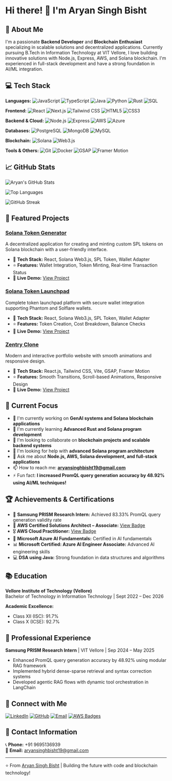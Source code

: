 # Hi there! 👋 I'm Aryan Singh Bisht

## 🚀 About Me
I'm a passionate **Backend Developer** and **Blockchain Enthusiast** specializing in scalable solutions and decentralized applications. Currently pursuing B.Tech in Information Technology at VIT Vellore, I love building innovative solutions with Node.js, Express, AWS, and Solana blockchain. I'm experienced in full-stack development and have a strong foundation in AI/ML integration.

## 💻 Tech Stack
**Languages:**
![JavaScript](https://img.shields.io/badge/-JavaScript-F7DF1E?style=flat-square&logo=javascript&logoColor=black)
![TypeScript](https://img.shields.io/badge/-TypeScript-3178C6?style=flat-square&logo=typescript&logoColor=white)
![Java](https://img.shields.io/badge/-Java-007396?style=flat-square&logo=java&logoColor=white)
![Python](https://img.shields.io/badge/-Python-3776AB?style=flat-square&logo=python&logoColor=white)
![Rust](https://img.shields.io/badge/-Rust-000000?style=flat-square&logo=rust&logoColor=white)
![SQL](https://img.shields.io/badge/-SQL-336791?style=flat-square&logo=postgresql&logoColor=white)

**Frontend:**
![React](https://img.shields.io/badge/-React-61DAFB?style=flat-square&logo=react&logoColor=black)
![Next.js](https://img.shields.io/badge/-Next.js-000000?style=flat-square&logo=next.js&logoColor=white)
![Tailwind CSS](https://img.shields.io/badge/-Tailwind%20CSS-38B2AC?style=flat-square&logo=tailwind-css&logoColor=white)
![HTML5](https://img.shields.io/badge/-HTML5-E34F26?style=flat-square&logo=html5&logoColor=white)
![CSS3](https://img.shields.io/badge/-CSS3-1572B6?style=flat-square&logo=css3&logoColor=white)

**Backend & Cloud:**
![Node.js](https://img.shields.io/badge/-Node.js-339933?style=flat-square&logo=node.js&logoColor=white)
![Express](https://img.shields.io/badge/-Express-000000?style=flat-square&logo=express&logoColor=white)
![AWS](https://img.shields.io/badge/-AWS-232F3E?style=flat-square&logo=amazon-aws&logoColor=white)
![Azure](https://img.shields.io/badge/-Azure-0078D4?style=flat-square&logo=microsoft-azure&logoColor=white)

**Databases:**
![PostgreSQL](https://img.shields.io/badge/-PostgreSQL-336791?style=flat-square&logo=postgresql&logoColor=white)
![MongoDB](https://img.shields.io/badge/-MongoDB-47A248?style=flat-square&logo=mongodb&logoColor=white)
![MySQL](https://img.shields.io/badge/-MySQL-4479A1?style=flat-square&logo=mysql&logoColor=white)

**Blockchain:**
![Solana](https://img.shields.io/badge/-Solana-9945FF?style=flat-square&logo=solana&logoColor=white)
![Web3.js](https://img.shields.io/badge/-Web3.js-F16822?style=flat-square&logo=web3.js&logoColor=white)

**Tools & Others:**
![Git](https://img.shields.io/badge/-Git-F05032?style=flat-square&logo=git&logoColor=white)
![Docker](https://img.shields.io/badge/-Docker-2496ED?style=flat-square&logo=docker&logoColor=white)
![GSAP](https://img.shields.io/badge/-GSAP-88CE02?style=flat-square&logo=greensock&logoColor=white)
![Framer Motion](https://img.shields.io/badge/-Framer%20Motion-0055FF?style=flat-square&logo=framer&logoColor=white)

## 📈 GitHub Stats
![Aryan's GitHub Stats](https://github-readme-stats.vercel.app/api?username=codingislub&show_icons=true&theme=dark&count_private=true)

![Top Languages](https://github-readme-stats.vercel.app/api/top-langs/?username=codingislub&layout=compact&theme=dark)

![GitHub Streak](https://github-readme-streak-stats.herokuapp.com/?user=codingislub&theme=dark)

## 🌟 Featured Projects

### [Solana Token Generator](https://github.com/codingislub/solana-token-generator)
A decentralized application for creating and minting custom SPL tokens on Solana blockchain with a user-friendly interface.
- 🔧 **Tech Stack:** React, Solana Web3.js, SPL Token, Wallet Adapter
- ⭐ **Features:** Wallet Integration, Token Minting, Real-time Transaction Status
- 🔗 **Live Demo:** [View Project](https://solana-token-generator-rho.vercel.app/)

### [Solana Token Launchpad](https://github.com/codingislub/solana-token-launchpad)
Complete token launchpad platform with secure wallet integration supporting Phantom and Solflare wallets.
- 🔧 **Tech Stack:** React, Solana Web3.js, SPL Token, Wallet Adapter
- ⭐ **Features:** Token Creation, Cost Breakdown, Balance Checks
- 🔗 **Live Demo:** [View Project](https://solana-token-launchpad-5w43.vercel.app/)

### [Zentry Clone](https://github.com/codingislub/zentry-clone)
Modern and interactive portfolio website with smooth animations and responsive design.
- 🔧 **Tech Stack:** React.js, Tailwind CSS, Vite, GSAP, Framer Motion
- ⭐ **Features:** Smooth Transitions, Scroll-based Animations, Responsive Design
- 🔗 **Live Demo:** [View Project](https://zentr.netlify.app/)

## 🎯 Current Focus
- 🔭 I'm currently working on **GenAI systems and Solana blockchain applications**
- 🌱 I'm currently learning **Advanced Rust and Solana program development**
- 👯 I'm looking to collaborate on **blockchain projects and scalable backend systems**
- 🤔 I'm looking for help with **advanced Solana program architecture**
- 💬 Ask me about **Node.js, AWS, Solana development, and full-stack applications**
- 📫 How to reach me: **aryansinghbisht19@gmail.com**
- ⚡ Fun fact: **I increased PromQL query generation accuracy by 48.92% using AI/ML techniques!**

## 🏆 Achievements & Certifications
- 🥇 **Samsung PRISM Research Intern:** Achieved 83.33% PromQL query generation validity rate
- 🏅 **AWS Certified Solutions Architect – Associate:** [View Badge](https://www.credly.com/badges/326081f6-69c3-416b-86c1-0e7ed85d26bd/public_url)
- 🎖️ **AWS Cloud Practitioner:** [View Badge](https://www.credly.com/badges/b074b58e-e821-4ee8-b499-8a8713f1e4a7/public_url)
- 🌟 **Microsoft Azure AI Fundamentals:** Certified in AI fundamentals
- 📊 **Microsoft Certified: Azure AI Engineer Associate:** Advanced AI engineering skills
- 💻 **DSA using Java:** Strong foundation in data structures and algorithms

## 📚 Education
**Vellore Institute of Technology (Vellore)**  
Bachelor of Technology in Information Technology | Sept 2022 – Dec 2026

**Academic Excellence:**
- Class XII (ISC): 91.7%
- Class X (ICSE): 92.7%

## 💼 Professional Experience
**Samsung PRISM Research Intern** | VIT Vellore | Sep 2024 – May 2025
- Enhanced PromQL query generation accuracy by 48.92% using modular RAG framework
- Implemented hybrid dense-sparse retrieval and syntax correction systems
- Developed agentic RAG flows with dynamic tool orchestration in LangChain

## 🤝 Connect with Me
[![LinkedIn](https://img.shields.io/badge/-LinkedIn-0077B5?style=flat-square&logo=linkedin&logoColor=white)](https://linkedin.com/in/aryan-singh-bisht)
[![GitHub](https://img.shields.io/badge/-GitHub-181717?style=flat-square&logo=github&logoColor=white)](https://github.com/codingislub)
[![Email](https://img.shields.io/badge/-Email-D14836?style=flat-square&logo=gmail&logoColor=white)](mailto:aryansinghbisht19@gmail.com)
[![AWS Badges](https://img.shields.io/badge/-AWS%20Certifications-FF9900?style=flat-square&logo=amazon-aws&logoColor=white)](https://www.credly.com/badges/326081f6-69c3-416b-86c1-0e7ed85d26bd/public_url)

## 📱 Contact Information
📞 **Phone:** +91 9695136939  
📧 **Email:** aryansinghbisht19@gmail.com

---
⭐️ From [Aryan Singh Bisht](https://github.com/codingislub) | Building the future with code and blockchain technology!
